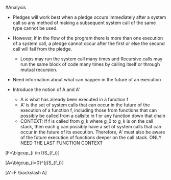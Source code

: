 #Analysis
- Pledges will work best when a pledge occurs immediately after a system call so any method of making a subsequent system call of the same type cannot be used. 
- However, if in the flow of the program there is more than one execution of a system call, a pledge cannot occur after the first or else the second call will fail from the pledge.
    - Loops may run the system call many times and Recursive calls may run the same block of code many times by calling itself or through mutual recursion.
- Need information about what can happen in the future of an execution

- Introduce the notion of A and A'
    - A is what has already been executed in a function f
    - A' is the set of system calls that can occur in the future of the execution of a function f, including those from functions that can possibly be called from a callsite in f or any function down that chain
    - CONTEXT: If f is called from g_k where g_0 to g_k is on the call stack, then each g can possibly have a set of system calls that can occur in the future of its execution. Therefore, A' must also be aware of the future execution of functions deeper on the call stack. ONLY NEED THE LAST FUNCTION CONTEXT


\[F=\bigcup_{i \in I}S_{f_i}\]

\[A=\bigcup_{i=0}^{j}S_{f_i}\]

\[A'=F \backslash A\]

